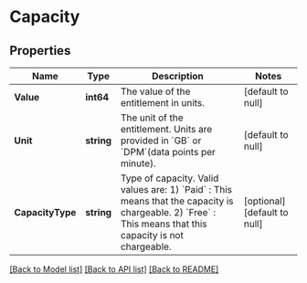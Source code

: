 # Capacity

## Properties
Name | Type | Description | Notes
------------ | ------------- | ------------- | -------------
**Value** | **int64** | The value of the entitlement in units. | [default to null]
**Unit** | **string** | The unit of the entitlement. Units are provided in &#x60;GB&#x60; or &#x60;DPM&#x60;(data points per minute). | [default to null]
**CapacityType** | **string** | Type of capacity. Valid values are: 1) &#x60;Paid&#x60; : This means that the capacity is chargeable. 2) &#x60;Free&#x60; : This means that this capacity is not chargeable. | [optional] [default to null]

[[Back to Model list]](../README.md#documentation-for-models) [[Back to API list]](../README.md#documentation-for-api-endpoints) [[Back to README]](../README.md)

